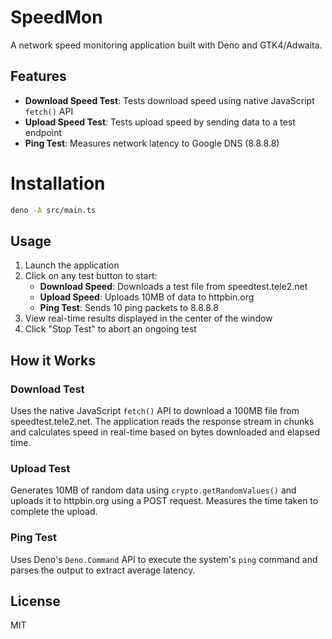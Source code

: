 # SpeedMon

A network speed monitoring application built with Deno and GTK4/Adwaita.

## Features

- **Download Speed Test**: Tests download speed using native JavaScript
  `fetch()` API
- **Upload Speed Test**: Tests upload speed by sending data to a test endpoint
- **Ping Test**: Measures network latency to Google DNS (8.8.8.8)

# Installation

```bash
deno -A src/main.ts
```

## Usage

1. Launch the application
2. Click on any test button to start:
   - **Download Speed**: Downloads a test file from speedtest.tele2.net
   - **Upload Speed**: Uploads 10MB of data to httpbin.org
   - **Ping Test**: Sends 10 ping packets to 8.8.8.8
3. View real-time results displayed in the center of the window
4. Click "Stop Test" to abort an ongoing test

## How it Works

### Download Test

Uses the native JavaScript `fetch()` API to download a 100MB file from
speedtest.tele2.net. The application reads the response stream in chunks and
calculates speed in real-time based on bytes downloaded and elapsed time.

### Upload Test

Generates 10MB of random data using `crypto.getRandomValues()` and uploads it to
httpbin.org using a POST request. Measures the time taken to complete the
upload.

### Ping Test

Uses Deno's `Deno.Command` API to execute the system's `ping` command and parses
the output to extract average latency.

## License

MIT
